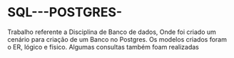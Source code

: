 # SQL---POSTGRES-
Trabalho referente a Disciplina de Banco de dados, Onde foi criado um cenário para criação de um Banco no Postgres.
Os modelos criados foram o ER, lógico e físico.
Algumas consultas também foam realizadas
